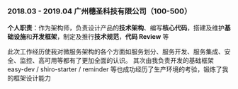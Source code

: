 ### 2018.03 - 2019.04 <span class='bold'>广州穗圣科技有限公司</span>（100-500）

**个人职责**：作为架构师，负责设计产品的**技术架构**、编写**核心代码**，搭建及维护**基础设施**和**开发框架**，制定及推行**技术规范**，**代码 Review** 等

此次工作经历使我对微服务架构的各个方面如服务划分、服务开发、服务集成、安全、监控、高可用等都有了更加全面的认识。
其次由我负责开发的基础框架 easy-dev / shiro-starter / reminder 等也成功经历了生产环境的考验，锻炼了我的框架设计能力